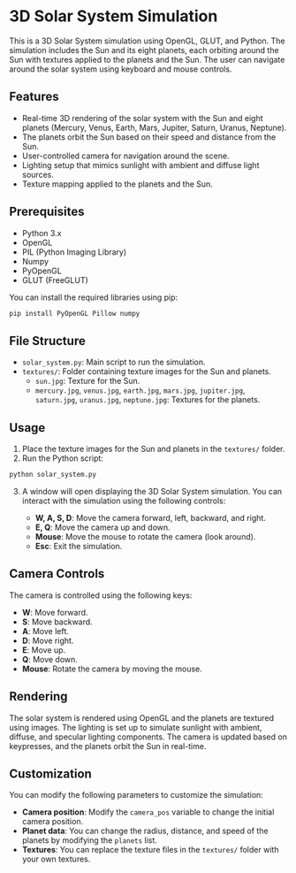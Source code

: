 # 3D Solar System Simulation

This is a 3D Solar System simulation using OpenGL, GLUT, and Python. The simulation includes the Sun and its eight planets, each orbiting around the Sun with textures applied to the planets and the Sun. The user can navigate around the solar system using keyboard and mouse controls.

## Features

- Real-time 3D rendering of the solar system with the Sun and eight planets (Mercury, Venus, Earth, Mars, Jupiter, Saturn, Uranus, Neptune).
- The planets orbit the Sun based on their speed and distance from the Sun.
- User-controlled camera for navigation around the scene.
- Lighting setup that mimics sunlight with ambient and diffuse light sources.
- Texture mapping applied to the planets and the Sun.

## Prerequisites

- Python 3.x
- OpenGL
- PIL (Python Imaging Library)
- Numpy
- PyOpenGL
- GLUT (FreeGLUT)

You can install the required libraries using pip:

```bash
pip install PyOpenGL Pillow numpy
```

## File Structure

- `solar_system.py`: Main script to run the simulation.
- `textures/`: Folder containing texture images for the Sun and planets.
    - `sun.jpg`: Texture for the Sun.
    - `mercury.jpg`, `venus.jpg`, `earth.jpg`, `mars.jpg`, `jupiter.jpg`, `saturn.jpg`, `uranus.jpg`, `neptune.jpg`: Textures for the planets.

## Usage

1. Place the texture images for the Sun and planets in the `textures/` folder.
2. Run the Python script:

```bash
python solar_system.py
```

3. A window will open displaying the 3D Solar System simulation. You can interact with the simulation using the following controls:

   - **W, A, S, D**: Move the camera forward, left, backward, and right.
   - **E, Q**: Move the camera up and down.
   - **Mouse**: Move the mouse to rotate the camera (look around).
   - **Esc**: Exit the simulation.

## Camera Controls

The camera is controlled using the following keys:

- **W**: Move forward.
- **S**: Move backward.
- **A**: Move left.
- **D**: Move right.
- **E**: Move up.
- **Q**: Move down.
- **Mouse**: Rotate the camera by moving the mouse.

## Rendering

The solar system is rendered using OpenGL and the planets are textured using images. The lighting is set up to simulate sunlight with ambient, diffuse, and specular lighting components. The camera is updated based on keypresses, and the planets orbit the Sun in real-time.

## Customization

You can modify the following parameters to customize the simulation:

- **Camera position**: Modify the `camera_pos` variable to change the initial camera position.
- **Planet data**: You can change the radius, distance, and speed of the planets by modifying the `planets` list.
- **Textures**: You can replace the texture files in the `textures/` folder with your own textures.
